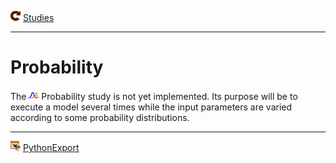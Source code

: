 ![](../../../../icons/studies.png) [Studies](../studies.md)

----

# Probability

The ![](../../../../icons/probability.png) Probability study is not yet implemented. Its purpose will be to execute a model several times 
while the input parameters are varied according to some probability distributions. 

----

![](../../../../icons/pythonExport.png) [PythonExport](../pythonExport/pythonExport.md)

